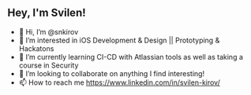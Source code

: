 ## Hey, I'm Svilen!

- 👋 Hi, I’m @snkirov
- 👀 I’m interested in iOS Development & Design || Prototyping & Hackatons
- 🌱 I’m currently learning CI-CD with Atlassian tools as well as taking a course in Security
- 💞️ I’m looking to collaborate on anything I find interesting!
- 📫 How to reach me 
https://www.linkedin.com/in/svilen-kirov/

<!---
snkirov/snkirov is a ✨ special ✨ repository because its `README.md` (this file) appears on your GitHub profile.
You can click the Preview link to take a look at your changes.
--->
